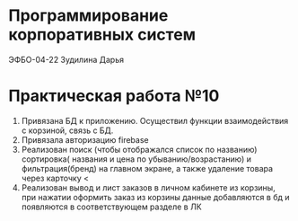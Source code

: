 # Программирование корпоративных систем

ЭФБО-04-22 Зудилина Дарья


# Практическая работа №10

1. Привязана БД к приложению. Осуществил функции взаимодействия с корзиной, связь с БД. <br>
2. Привязала авторизацию firebase  
3. Реализован поиск (чтобы отображался список по названию) сортировка( названия и цена по убыванию/возрастанию) и фильтрация(бренд) на главном экране, а также удаление товара через карточку <
4. Реализован вывод и лист заказов в личном кабинете из корзины, при нажатии оформить заказ из корзины данные добавляются в бд и появляются в соответствующем разделе в ЛК 



